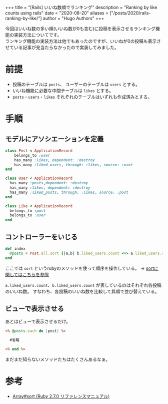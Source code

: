 +++
title = "[Rails] いいね数順でランキング"
description = "Ranking by like counts using rails"
date = "2020-08-20"
aliases = ["/posts/2020/rails-ranking-by-like/"]
author = "Hugo Authors"
+++


今回はいいね数の多い順(いいね数が0も含む)に投稿を表示させるランキング機能の実装方法についてです。  
ランキング機能の実装方法は他でもあったのですが、いいねが0の投稿も表示させている記事が見当たらなかったので実装してみました。
<!--more-->

# 前提
- 投稿のテーブルは `posts`、 ユーザーのテーブルは `users` とする。
- いいね機能に必要な中間テーブルは `likes` とする。
- `posts`・`users`・`likes` それぞれのテーブルはいずれも作成済みとする。

# 手順

## モデルにアソシエーションを定義

```post.rb
class Post < ApplicationRecord
    belongs_to :user
    has_many :likes, dependent: :destroy
    has_many :liked_users, through: :likes, source: :user
end
```

```user.rb
class User < ApplicationRecord
  has_many :posts,dependent: :destroy
  has_many :likes, dependent: :destroy
  has_many :liked_posts, through: :likes, source: :post
end
```

```like.rb
class Like < ApplicationRecord
  belongs_to :post
  belongs_to :user
end
```


## コントローラーをいじる

```posts_controller.rb
def index
  @posts = Post.all.sort {|a,b| b.liked_users.count <=> a.liked_users.count}
end
```

ここでは `sort` というrubyのメソッドを使って順序を操作している。
=> [sortに関してはこちらを参照](https://docs.ruby-lang.org/ja/latest/method/Array/i/sort.html)

`a.liked_users.count`、`b.liked_users.count` が表しているのはそれぞれ各投稿のいいね数。
すなわち、各投稿のいいね数を比較して昇順で並び替えている。



## ビューで表示させる
あとはビューで表示させるだけ。

```index.html.erb
<% @posts.each do |post| %>

  #省略

<% end %>
```
まだまだ知らないメソッドたちはたくさんあるなぁ。

# 参考
- [Array#sort (Ruby 2.7.0 リファレンスマニュアル)](https://docs.ruby-lang.org/ja/latest/method/Array/i/sort.html)
